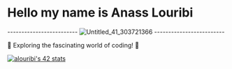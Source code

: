 # Hello my name is Anass Louribi
------------------------- ![Untitled_41_303721366](https://github.com/anasslouribi/git/assets/106435885/6b825397-55db-4e3b-8431-724508cfa907) -------------------------

🚀 Exploring the fascinating world of coding! 🌟

[![alouribi's 42 stats](https://badge.mediaplus.ma/darkblue/alouribi)](https://github.com/oakoudad/badge42)
